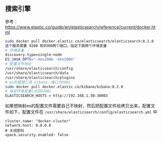 ## 搜索引擎
参考： https://www.elastic.co/guide/en/elasticsearch/reference/current/docker.html
```bash
sudo docker pull docker.elastic.co/elasticsearch/elasticsearch:8.2.0
这个服务需要 9200 和9300两个端口，指定下面两个环境变量
# 环境变量
discovery.type=single-node
ES_JAVA_OPTS="-Xms200m -Xmx200m"
# 配置文件地址
/usr/share/elasticsearch/config
/usr/share/elasticsearch/data
/usr/share/elasticsearch/plugins
# es的管理工具 kibana，端口为5601
sudo docker pull docker.elastic.co/kibana/kibana:8.2.0
# 指定环境变量(对应9200)
ELASTICSEARCH_HOSTS = http://192.168.1.50:30003
```

如果想映射es的配置文件需要自己不映射，然后把配置文件给拷贝出来，配置文件如下，配置文件在 `/usr/share/elasticsearch/config/elasticsearch.yml` 中
```
cluster.name: "docker-cluster"
network.host: 0.0.0.0
# 关闭密码
xpack.security.enabled: false
```
